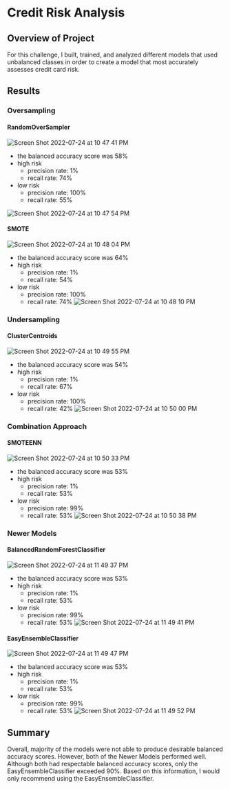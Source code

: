 # Credit Risk Analysis

## Overview of Project
For this challenge, I built, trained, and analyzed different models that used unbalanced classes in order to create a model that most accurately assesses credit card risk.

## Results

### Oversampling
#### RandomOverSampler
![Screen Shot 2022-07-24 at 10 47 41 PM](https://user-images.githubusercontent.com/101145419/180700728-6301286a-1525-47fa-8811-d186694cdb3d.png)
- the balanced accuracy score was 58%
- high risk
  - precision rate: 1%
  - recall rate: 74%
- low risk
  - precision rate: 100%
  - recall rate: 55%

![Screen Shot 2022-07-24 at 10 47 54 PM](https://user-images.githubusercontent.com/101145419/180700738-556c1873-235e-46e3-a7b8-7c767f5737c2.png)

#### SMOTE
![Screen Shot 2022-07-24 at 10 48 04 PM](https://user-images.githubusercontent.com/101145419/180700743-c74f9433-78b9-4c42-ac34-c464f1577ae0.png)
- the balanced accuracy score was 64%
- high risk
  - precision rate: 1%
  - recall rate: 54%
- low risk
  - precision rate: 100%
  - recall rate: 74%
![Screen Shot 2022-07-24 at 10 48 10 PM](https://user-images.githubusercontent.com/101145419/180700767-9cfb4623-6e60-4f89-81ad-974f5b3de6d4.png)


### Undersampling
#### ClusterCentroids
![Screen Shot 2022-07-24 at 10 49 55 PM](https://user-images.githubusercontent.com/101145419/180700832-c4e898b6-7739-4596-b51b-555225ccc0e5.png)
- the balanced accuracy score was 54%
- high risk
  - precision rate: 1%
  - recall rate: 67%
- low risk
  - precision rate: 100%
  - recall rate: 42%
![Screen Shot 2022-07-24 at 10 50 00 PM](https://user-images.githubusercontent.com/101145419/180700838-731bb52d-bef5-41ac-b1f0-e086a63ac17f.png)


### Combination Approach
#### SMOTEENN
![Screen Shot 2022-07-24 at 10 50 33 PM](https://user-images.githubusercontent.com/101145419/180700891-5c91e7ff-450b-4cef-b41c-f51c2e5076fe.png)
- the balanced accuracy score was 53%
- high risk
  - precision rate: 1%
  - recall rate: 53%
- low risk
  - precision rate: 99%
  - recall rate: 53%
![Screen Shot 2022-07-24 at 10 50 38 PM](https://user-images.githubusercontent.com/101145419/180700903-2b2a80f5-56e5-4680-8b5d-438427f0c5dd.png)

### Newer Models
#### BalancedRandomForestClassifier
![Screen Shot 2022-07-24 at 11 49 37 PM](https://user-images.githubusercontent.com/101145419/180707498-4c89a3f2-5537-4a3a-90c5-c3b26378fea0.png)
- the balanced accuracy score was 53%
- high risk
  - precision rate: 1%
  - recall rate: 53%
- low risk
  - precision rate: 99%
  - recall rate: 53%
![Screen Shot 2022-07-24 at 11 49 41 PM](https://user-images.githubusercontent.com/101145419/180707514-6e643b05-4a14-465d-ba4a-d63539948a1f.png)

#### EasyEnsembleClassifier
![Screen Shot 2022-07-24 at 11 49 47 PM](https://user-images.githubusercontent.com/101145419/180707526-87e6d8e2-f2a4-4ada-a1b1-cc570cb5aa20.png)
- the balanced accuracy score was 53%
- high risk
  - precision rate: 1%
  - recall rate: 53%
- low risk
  - precision rate: 99%
  - recall rate: 53%
![Screen Shot 2022-07-24 at 11 49 52 PM](https://user-images.githubusercontent.com/101145419/180707536-46d4b6bf-8782-4acb-b2c2-0d817c311d4d.png)

## Summary
Overall, majority of the models were not able to produce desirable balanced accuracy scores. However, both of the Newer Models performed well. Although both had respectable balanced accuracy scores, only the EasyEnsembleClassifier exceeded 90%. Based on this information, I would only recommend using the EasyEnsembleClassifier. 
